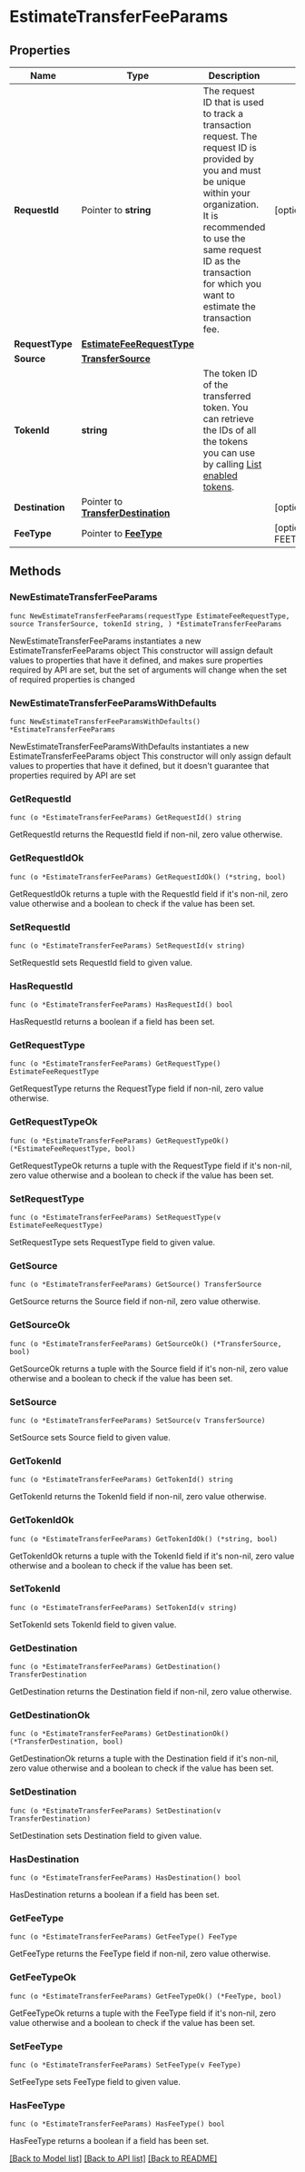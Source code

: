 # EstimateTransferFeeParams

## Properties

Name | Type | Description | Notes
------------ | ------------- | ------------- | -------------
**RequestId** | Pointer to **string** | The request ID that is used to track a transaction request. The request ID is provided by you and must be unique within your organization. It is recommended to use the same request ID as the transaction for which you want to estimate the transaction fee. | [optional] 
**RequestType** | [**EstimateFeeRequestType**](EstimateFeeRequestType.md) |  | 
**Source** | [**TransferSource**](TransferSource.md) |  | 
**TokenId** | **string** | The token ID of the transferred token. You can retrieve the IDs of all the tokens you can use by calling [List enabled tokens](https://www.cobo.com/developers/v2/api-references/wallets/list-enabled-tokens). | 
**Destination** | Pointer to [**TransferDestination**](TransferDestination.md) |  | [optional] 
**FeeType** | Pointer to [**FeeType**](FeeType.md) |  | [optional] [default to FEETYPE_EVM_EIP_1559]

## Methods

### NewEstimateTransferFeeParams

`func NewEstimateTransferFeeParams(requestType EstimateFeeRequestType, source TransferSource, tokenId string, ) *EstimateTransferFeeParams`

NewEstimateTransferFeeParams instantiates a new EstimateTransferFeeParams object
This constructor will assign default values to properties that have it defined,
and makes sure properties required by API are set, but the set of arguments
will change when the set of required properties is changed

### NewEstimateTransferFeeParamsWithDefaults

`func NewEstimateTransferFeeParamsWithDefaults() *EstimateTransferFeeParams`

NewEstimateTransferFeeParamsWithDefaults instantiates a new EstimateTransferFeeParams object
This constructor will only assign default values to properties that have it defined,
but it doesn't guarantee that properties required by API are set

### GetRequestId

`func (o *EstimateTransferFeeParams) GetRequestId() string`

GetRequestId returns the RequestId field if non-nil, zero value otherwise.

### GetRequestIdOk

`func (o *EstimateTransferFeeParams) GetRequestIdOk() (*string, bool)`

GetRequestIdOk returns a tuple with the RequestId field if it's non-nil, zero value otherwise
and a boolean to check if the value has been set.

### SetRequestId

`func (o *EstimateTransferFeeParams) SetRequestId(v string)`

SetRequestId sets RequestId field to given value.

### HasRequestId

`func (o *EstimateTransferFeeParams) HasRequestId() bool`

HasRequestId returns a boolean if a field has been set.

### GetRequestType

`func (o *EstimateTransferFeeParams) GetRequestType() EstimateFeeRequestType`

GetRequestType returns the RequestType field if non-nil, zero value otherwise.

### GetRequestTypeOk

`func (o *EstimateTransferFeeParams) GetRequestTypeOk() (*EstimateFeeRequestType, bool)`

GetRequestTypeOk returns a tuple with the RequestType field if it's non-nil, zero value otherwise
and a boolean to check if the value has been set.

### SetRequestType

`func (o *EstimateTransferFeeParams) SetRequestType(v EstimateFeeRequestType)`

SetRequestType sets RequestType field to given value.


### GetSource

`func (o *EstimateTransferFeeParams) GetSource() TransferSource`

GetSource returns the Source field if non-nil, zero value otherwise.

### GetSourceOk

`func (o *EstimateTransferFeeParams) GetSourceOk() (*TransferSource, bool)`

GetSourceOk returns a tuple with the Source field if it's non-nil, zero value otherwise
and a boolean to check if the value has been set.

### SetSource

`func (o *EstimateTransferFeeParams) SetSource(v TransferSource)`

SetSource sets Source field to given value.


### GetTokenId

`func (o *EstimateTransferFeeParams) GetTokenId() string`

GetTokenId returns the TokenId field if non-nil, zero value otherwise.

### GetTokenIdOk

`func (o *EstimateTransferFeeParams) GetTokenIdOk() (*string, bool)`

GetTokenIdOk returns a tuple with the TokenId field if it's non-nil, zero value otherwise
and a boolean to check if the value has been set.

### SetTokenId

`func (o *EstimateTransferFeeParams) SetTokenId(v string)`

SetTokenId sets TokenId field to given value.


### GetDestination

`func (o *EstimateTransferFeeParams) GetDestination() TransferDestination`

GetDestination returns the Destination field if non-nil, zero value otherwise.

### GetDestinationOk

`func (o *EstimateTransferFeeParams) GetDestinationOk() (*TransferDestination, bool)`

GetDestinationOk returns a tuple with the Destination field if it's non-nil, zero value otherwise
and a boolean to check if the value has been set.

### SetDestination

`func (o *EstimateTransferFeeParams) SetDestination(v TransferDestination)`

SetDestination sets Destination field to given value.

### HasDestination

`func (o *EstimateTransferFeeParams) HasDestination() bool`

HasDestination returns a boolean if a field has been set.

### GetFeeType

`func (o *EstimateTransferFeeParams) GetFeeType() FeeType`

GetFeeType returns the FeeType field if non-nil, zero value otherwise.

### GetFeeTypeOk

`func (o *EstimateTransferFeeParams) GetFeeTypeOk() (*FeeType, bool)`

GetFeeTypeOk returns a tuple with the FeeType field if it's non-nil, zero value otherwise
and a boolean to check if the value has been set.

### SetFeeType

`func (o *EstimateTransferFeeParams) SetFeeType(v FeeType)`

SetFeeType sets FeeType field to given value.

### HasFeeType

`func (o *EstimateTransferFeeParams) HasFeeType() bool`

HasFeeType returns a boolean if a field has been set.


[[Back to Model list]](../README.md#documentation-for-models) [[Back to API list]](../README.md#documentation-for-api-endpoints) [[Back to README]](../README.md)


